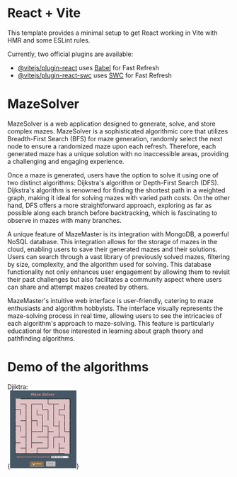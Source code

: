 # React + Vite

This template provides a minimal setup to get React working in Vite with HMR and some ESLint rules.

Currently, two official plugins are available:

- [@vitejs/plugin-react](https://github.com/vitejs/vite-plugin-react/blob/main/packages/plugin-react/README.md) uses [Babel](https://babeljs.io/) for Fast Refresh
- [@vitejs/plugin-react-swc](https://github.com/vitejs/vite-plugin-react-swc) uses [SWC](https://swc.rs/) for Fast Refresh

# MazeSolver
MazeSolver is a web application designed to generate, solve, and store complex mazes. MazeSolver is a sophisticated algorithmic core that utilizes Breadth-First Search (BFS) for maze generation, randomly select the next node to ensure a randomized maze upon each refresh. Therefore, each generated maze has a unique solution with no inaccessible areas, providing a challenging and engaging experience. <br>

Once a maze is generated, users have the option to solve it using one of two distinct algorithms: Dijkstra's algorithm or Depth-First Search (DFS). Dijkstra's algorithm is renowned for finding the shortest path in a weighted graph, making it ideal for solving mazes with varied path costs. On the other hand, DFS offers a more straightforward approach, exploring as far as possible along each branch before backtracking, which is fascinating to observe in mazes with many branches.<br>

A unique feature of MazeMaster is its integration with MongoDB, a powerful NoSQL database. This integration allows for the storage of mazes in the cloud, enabling users to save their generated mazes and their solutions. Users can search through a vast library of previously solved mazes, filtering by size, complexity, and the algorithm used for solving. This database functionality not only enhances user engagement by allowing them to revisit their past challenges but also facilitates a community aspect where users can share and attempt mazes created by others.<br>

MazeMaster's intuitive web interface is user-friendly, catering to maze enthusiasts and algorithm hobbyists. The interface visually represents the maze-solving process in real time, allowing users to see the intricacies of each algorithm's approach to maze-solving. This feature is particularly educational for those interested in learning about graph theory and pathfinding algorithms.<br>

# Demo of the algorithms

Djiktra:<br>
{<img src="https://github.com/QuocNguyen216/mazeSolver/blob/master/GIFstorage/dfs.gif" width="150">}





